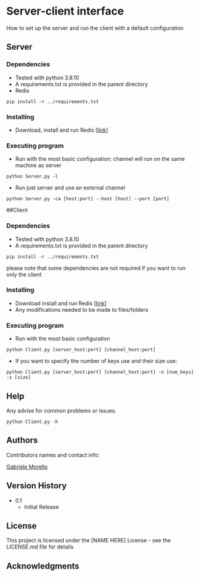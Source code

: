 # Server-client interface

How to set up the server and run the client with a default configuration

## Server

### Dependencies

* Tested with python 3.8.10
* A requirements.txt is provided in the parent directory
* Redis
```
pip install -r ../requirements.txt
```
### Installing

* Download, install and run Redis [[link](https://redis.io/download)]

### Executing program

* Run with the most basic configuration: channel will run on the same machine as server
```
python Server.py -l 
```
* Run just server and use an external channel
```
python Server.py -ca [host:port] --host [host] --port [port]
```

##Client

### Dependencies

* Tested with python 3.8.10
* A requirements.txt is provided in the parent directory
```
pip install -r ../requirements.txt
```
please note that some dependencies are not required if you want to run only the client

### Installing

* Download install and run Redis [[link](https://redis.io/download)]
* Any modifications needed to be made to files/folders

### Executing program

* Run with the most basic configuration
```
python Client.py [server_host:port] [channel_host:port]
```
* If you want to specify the number of keys use and their size use:
```
python Client.py [server_host:port] [channel_host:port] -n [num_keys] -s [size]
```

## Help

Any advise for common problems or issues.
```
python Client.py -h
```

## Authors

Contributors names and contact info:

[Gabriele Morello](https://www.linkedin.com/in/gabriele-morello/)

## Version History

* 0.1
    * Initial Release

## License

This project is licensed under the [NAME HERE] License - see the LICENSE.md file for details

## Acknowledgments

